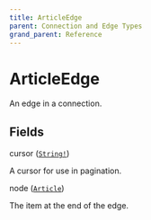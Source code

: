 ```yaml
---
title: ArticleEdge
parent: Connection and Edge Types
grand_parent: Reference
---
```


# ArticleEdge

An edge in a connection.

## Fields

<div class="field-entry ">
  <span id="cursor" class="field-name anchored">cursor (<code><a href="/docs/reference/scalar/string">String!</a></code>)</span>

  <div class="description-wrapper">
   <p>A cursor for use in pagination.</p>

  </div>
</div>

<div class="field-entry ">
  <span id="node" class="field-name anchored">node (<code><a href="/docs/reference/object/article">Article</a></code>)</span>

  <div class="description-wrapper">
   <p>The item at the end of the edge.</p>

  </div>
</div>


